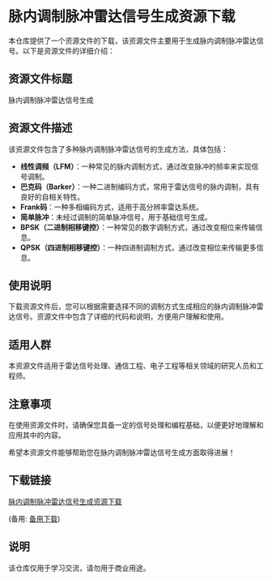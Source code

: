 # 脉内调制脉冲雷达信号生成资源下载

本仓库提供了一个资源文件的下载，该资源文件主要用于生成脉内调制脉冲雷达信号。以下是资源文件的详细介绍：

## 资源文件标题
脉内调制脉冲雷达信号生成

## 资源文件描述
该资源文件包含了多种脉内调制脉冲雷达信号的生成方法，具体包括：

- **线性调频（LFM）**：一种常见的脉内调制方式，通过改变脉冲的频率来实现信号调制。
- **巴克码（Barker）**：一种二进制编码方式，常用于雷达信号的脉内调制，具有良好的自相关特性。
- **Frank码**：一种多相编码方式，适用于高分辨率雷达系统。
- **简单脉冲**：未经过调制的简单脉冲信号，用于基础信号生成。
- **BPSK（二进制相移键控）**：一种常见的数字调制方式，通过改变相位来传输信息。
- **QPSK（四进制相移键控）**：一种四进制调制方式，通过改变相位来传输更多信息。

## 使用说明
下载资源文件后，您可以根据需要选择不同的调制方式生成相应的脉内调制脉冲雷达信号。资源文件中包含了详细的代码和说明，方便用户理解和使用。

## 适用人群
本资源文件适用于雷达信号处理、通信工程、电子工程等相关领域的研究人员和工程师。

## 注意事项
在使用资源文件时，请确保您具备一定的信号处理和编程基础，以便更好地理解和应用其中的内容。

希望本资源文件能够帮助您在脉内调制脉冲雷达信号生成方面取得进展！

## 下载链接
[脉内调制脉冲雷达信号生成资源下载](https://pan.quark.cn/s/a46efc8ca412) 

(备用: [备用下载](https://pan.baidu.com/s/1Qjnr0c6m6iv4cvhlZGV1fQ?pwd=1234))

## 说明

该仓库仅用于学习交流，请勿用于商业用途。
